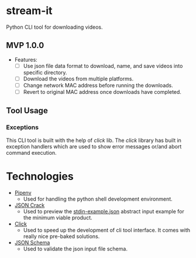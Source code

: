 # stream-it

Python CLI tool for downloading videos.

## MVP 1.0.0

- Features:
  - [ ] Use json file data format to download, name, and save videos into specific directory.
  - [ ] Download the videos from multiple platforms.
  - [ ] Change network MAC address before running the downloads.
  - [ ] Revert to original MAC address once downloads have completed.

## Tool Usage

### Exceptions

This CLI tool is built with the help of _click_ lib. The _click_ library has built in exception handlers which are used to show error messages or/and abort command execution.

# Technologies

- [Pipenv](https://pipenv.pypa.io/en/latest/)
  - Used for handling the python shell development environment.
- [JSON Crack](https://jsoncrack.com/)
  - Used to preview the [stdin-example.json]("./stdin-example.json") abstract input example for the minimum viable product.
- [Click](https://click.palletsprojects.com/en/8.1.x/#documentation)
  - Used to speed up the development of cli tool interface. It comes with really nice pre-baked solutions.
- [JSON Schema](https://json-schema.org/implementations.html)
  - Used to validate the json input file schema.
